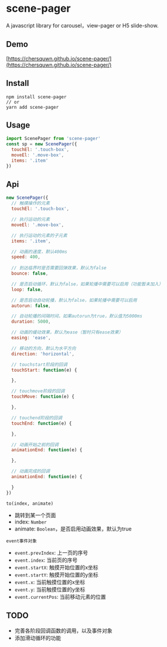 # scene-pager
A javascript library for carousel，view-pager or H5 slide-show.

## Demo
[https://chersquwn.github.io/scene-pager/](https://chersquwn.github.io/scene-pager/)

## Install
```
npm install scene-pager
// or
yarn add scene-pager
```

## Usage
```javascript
import ScenePager from 'scene-pager'
const sp = new ScenePager({
  touchEl: '.touch-box',
  moveEl: '.move-box',
  items: '.item'
})
```

## Api
```javascript
new ScenePager({
  // 触摸操作的元素
  touchEl: '.touch-box',

  // 执行运动的元素
  moveEl: '.move-box',

  // 执行运动的元素的子元素
  items: '.item',

  // 动画的速度，默认400ms
  speed: 400,
  
  // 到达临界时是否需要回弹效果，默认为false
  bounce: false,

  // 是否启动循环，默认为false，如果轮播中需要可以启用（功能暂未加入）
  loop: false,

  // 是否启动自动轮播，默认为false，如果轮播中需要可以启用
  autorun: false,

  // 自动轮播的间隔时间，如果autorun为true，默认值为5000ms
  duration: 5000,

  // 动画的缓动效果，默认为ease（暂时只有ease效果）
  easing: 'ease',

  // 移动的方向，默认为水平方向
  direction: 'horizontal',

  // touchstart阶段的回调
  touchStart: function(e) {

  },

  // touchmove阶段的回调
  touchMove: function(e) {

  },

  // touchend阶段的回调
  touchEnd: function(e) {

  },

  // 动画开始之前的回调
  animationEnd: function(e) {

  },

  // 动画完成的回调
  animationEnd: function(e) {

  }
})
```

`to(index, animate)`
- 跳转到某一个页面
- index: `Number`
- animate: `Boolean`，是否启用动画效果，默认为true

`event事件对象`
- `event.prevIndex`: 上一页的序号
- `event.index`: 当前页的序号
- `event.startX`: 触摸开始位置的x坐标
- `event.startY`: 触摸开始位置的y坐标
- `event.x`: 当前触摸位置的x坐标
- `event.y`: 当前触摸位置的y坐标
- `event.currentPos`: 当前移动元素的位置

## TODO
- 完善各阶段回调函数的调用，以及事件对象
- 添加滑动循环的功能
